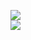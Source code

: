 [![](https://img.shields.io/badge/Made%20With-Github%20Spray-lightgrey.svg?style=for-the-badge&logo=github)](https://github.com/Annihil/github-spray#22079)  
[![](https://i.imgur.com/2DrTn0Z.gif)](https://github.com/Annihil/github-spray)